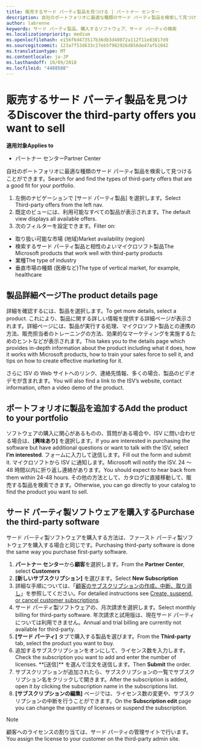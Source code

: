 ```yaml
---
title: 販売するサード パーティ製品を見つける | パートナー センター
description: 自社のポートフォリオに最適な種類のサード パーティ製品を検索して見つけることができます。
author: labrenne
keywords: サード パーティ製品、購入するソフトウェア、サード パーティの検索
ms.localizationpriority: medium
ms.openlocfilehash: e156f6d473517b36db3d48072a112f11e83817d9
ms.sourcegitcommit: 123a7f53d633c27eb5f982926d856de47afb1042
ms.translationtype: MT
ms.contentlocale: ja-JP
ms.lasthandoff: 10/09/2018
ms.locfileid: "4488588"
---
```

# <a name="discover-the-third-party-offers-you-want-to-sell"></a><span data-ttu-id="f87bd-104">販売するサード パーティ製品を見つける</span><span class="sxs-lookup"><span data-stu-id="f87bd-104">Discover the third-party offers you want to sell</span></span>

**<span data-ttu-id="f87bd-105">適用対象</span><span class="sxs-lookup"><span data-stu-id="f87bd-105">Applies to</span></span>**

-  <span data-ttu-id="f87bd-106">パートナー センター</span><span class="sxs-lookup"><span data-stu-id="f87bd-106">Partner Center</span></span>

<span data-ttu-id="f87bd-107">自社のポートフォリオに最適な種類のサード パーティ製品を検索して見つけることができます。</span><span class="sxs-lookup"><span data-stu-id="f87bd-107">Search for and find the types of third-party offers that are a good fit for your portfolio.</span></span> 

1.  <span data-ttu-id="f87bd-108">左側のナビゲーションで [サード パーティ製品] を選択します。</span><span class="sxs-lookup"><span data-stu-id="f87bd-108">Select Third-party offers from the left nav.</span></span> 
2.  <span data-ttu-id="f87bd-109">既定のビューには、利用可能なすべての製品が表示されます。</span><span class="sxs-lookup"><span data-stu-id="f87bd-109">The default view displays all available offers.</span></span> 
3.  <span data-ttu-id="f87bd-110">次のフィルターを設定できます。</span><span class="sxs-lookup"><span data-stu-id="f87bd-110">Filter on:</span></span>

- <span data-ttu-id="f87bd-111">取り扱い可能な市場 (地域)</span><span class="sxs-lookup"><span data-stu-id="f87bd-111">Market availability (region)</span></span>
- <span data-ttu-id="f87bd-112">検索するサード パーティ製品と相性のよいマイクロソフト製品</span><span class="sxs-lookup"><span data-stu-id="f87bd-112">The Microsoft products that work well with third-party products</span></span>
- <span data-ttu-id="f87bd-113">業種</span><span class="sxs-lookup"><span data-stu-id="f87bd-113">The type of industry</span></span>
- <span data-ttu-id="f87bd-114">垂直市場の種類 (医療など)</span><span class="sxs-lookup"><span data-stu-id="f87bd-114">The type of vertical market, for example, healthcare</span></span>

## <a name="the-product-details-page"></a><span data-ttu-id="f87bd-115">製品詳細ページ</span><span class="sxs-lookup"><span data-stu-id="f87bd-115">The product details page</span></span>

<span data-ttu-id="f87bd-116">詳細を確認するには、製品を選択します。</span><span class="sxs-lookup"><span data-stu-id="f87bd-116">To get more details, select a product.</span></span> <span data-ttu-id="f87bd-117">これにより、製品に関する詳しい情報を提供する詳細ページが表示されます。詳細ページには、製品が実行する処理、マイクロソフト製品との連携の方法、販売担当者のトレーニングの方法、効果的なマーケティングを実施するためのヒントなどが表示されます。</span><span class="sxs-lookup"><span data-stu-id="f87bd-117">This takes you to the details page which provides in-depth information about the product including what it does, how it works with Microsoft products, how to train your sales force to sell it, and tips on how to create effective marketing for it.</span></span> 

<span data-ttu-id="f87bd-118">さらに ISV の Web サイトへのリンク、連絡先情報、多くの場合、製品のビデオ デモが含まれます。</span><span class="sxs-lookup"><span data-stu-id="f87bd-118">You will also find a link to the ISV’s website, contact information, often a video demo of the product.</span></span> 

## <a name="add-the-product-to-your-portfolio"></a><span data-ttu-id="f87bd-119">ポートフォリオに製品を追加する</span><span class="sxs-lookup"><span data-stu-id="f87bd-119">Add the product to your portfolio</span></span>

<span data-ttu-id="f87bd-120">ソフトウェアの購入に関心があるものの、質問がある場合や、ISV に問い合わせる場合は、**[興味あり]** を選択します。</span><span class="sxs-lookup"><span data-stu-id="f87bd-120">If you are interested in purchasing the software but have additional questions or want to talk with the ISV, select **I’m interested**.</span></span> <span data-ttu-id="f87bd-121">フォームに入力して送信します。</span><span class="sxs-lookup"><span data-stu-id="f87bd-121">Fill out the form and submit it.</span></span> <span data-ttu-id="f87bd-122">マイクロソフトから ISV に通知します。</span><span class="sxs-lookup"><span data-stu-id="f87bd-122">Microsoft will notify the ISV.</span></span> <span data-ttu-id="f87bd-123">24 ～ 48 時間以内に折り返し連絡があります。</span><span class="sxs-lookup"><span data-stu-id="f87bd-123">You should expect to hear back from them within 24-48 hours.</span></span> <span data-ttu-id="f87bd-124">その他の方法として、カタログに直接移動して、販売する製品を検索できます。</span><span class="sxs-lookup"><span data-stu-id="f87bd-124">Otherwise, you can go directly to your catalog to find the product you want to sell.</span></span>

## <a name="purchase-the-third-party-software"></a><span data-ttu-id="f87bd-125">サード パーティ製ソフトウェアを購入する</span><span class="sxs-lookup"><span data-stu-id="f87bd-125">Purchase the third-party software</span></span>

<span data-ttu-id="f87bd-126">サード パーティ製ソフトウェアを購入する方法は、ファースト パーティ製ソフトウェアを購入する場合と同じです。</span><span class="sxs-lookup"><span data-stu-id="f87bd-126">Purchasing third-party software is done the same way you purchase first-party software.</span></span> 

1. <span data-ttu-id="f87bd-127">**パートナー センター**から**顧客**を選択します。</span><span class="sxs-lookup"><span data-stu-id="f87bd-127">From the **Partner Center**, select **Customers**</span></span>
2. <span data-ttu-id="f87bd-128">**[新しいサブスクリプション]** を選びます。</span><span class="sxs-lookup"><span data-stu-id="f87bd-128">Select **New Subscription**</span></span>
3. <span data-ttu-id="f87bd-129">詳細な手順については、「[顧客のサブスクリプションの作成、中断、取り消し](create-a-new-subscription.md)」を参照してください。</span><span class="sxs-lookup"><span data-stu-id="f87bd-129">For detailed instructions see [Create, suspend, or cancel customer subscriptions](create-a-new-subscription.md).</span></span>
4.  <span data-ttu-id="f87bd-130">サード パーティ製ソフトウェアの、月次請求を選択します。</span><span class="sxs-lookup"><span data-stu-id="f87bd-130">Select monthly billing for third-party software.</span></span> <span data-ttu-id="f87bd-131">年次請求と試用版は、現在サード パーティについては利用できません。</span><span class="sxs-lookup"><span data-stu-id="f87bd-131">Annual and trial billing are currently not available for third-party.</span></span>
5.  <span data-ttu-id="f87bd-132">**[サード パーティ]** タブで購入する製品を選びます。</span><span class="sxs-lookup"><span data-stu-id="f87bd-132">From the **Third-party** tab, select the product you want to buy.</span></span>
6.  <span data-ttu-id="f87bd-133">追加するサブスクリプションをオンにして、ライセンス数を入力します。</span><span class="sxs-lookup"><span data-stu-id="f87bd-133">Check the subscription you want to add and enter the number of licenses.</span></span> <span data-ttu-id="f87bd-134">
          \*\*[送信]\*\* を選んで注文を送信します。</span><span class="sxs-lookup"><span data-stu-id="f87bd-134">Then **Submit** the order.</span></span>
7.  <span data-ttu-id="f87bd-135">サブスクリプションが追加されたら、サブスクリプションの一覧でサブスクリプション名をクリックして開きます。</span><span class="sxs-lookup"><span data-stu-id="f87bd-135">After the subscription is added, open it by clicking the subscription name in the subscriptions list.</span></span> 
8.  <span data-ttu-id="f87bd-136">**[サブスクリプションの編集]** ページでは、ライセンス数の変更や、サブスクリプションの中断を行うことができます。</span><span class="sxs-lookup"><span data-stu-id="f87bd-136">On the **Subscription edit** page you can change the quantity of licenses or suspend the subscription.</span></span>

> [!NOTE]  
>  <span data-ttu-id="f87bd-137">顧客へのライセンスの割り当ては、サード パーティの管理サイトで行います。</span><span class="sxs-lookup"><span data-stu-id="f87bd-137">You assign the license to your customer on the third-party admin site.</span></span>

    


